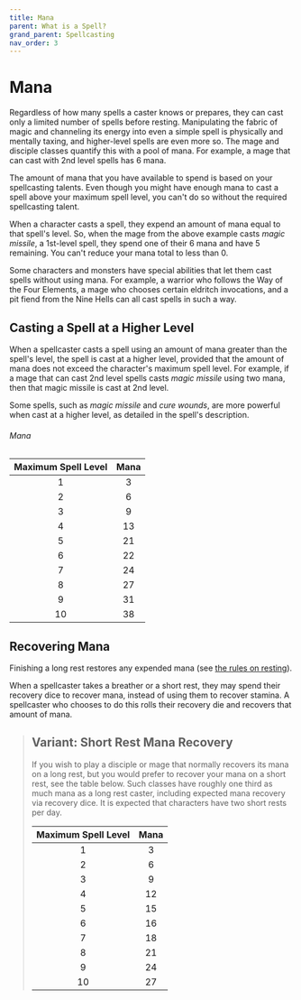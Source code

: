 ```yaml
---
title: Mana
parent: What is a Spell?
grand_parent: Spellcasting
nav_order: 3
---
```


# Mana
Regardless of how many spells a caster knows or prepares, they can cast only a limited number of spells before resting. Manipulating the fabric of magic and channeling its energy into even a simple spell is physically and mentally taxing, and higher-level spells are even more so. The mage and disciple classes quantify this with a pool of mana. For example, a mage that can cast with 2nd level spells has 6 mana.

The amount of mana that you have available to spend is based on your spellcasting talents. Even though you might have enough mana to cast a spell above your maximum spell level, you can't do so without the required spellcasting talent.

When a character casts a spell, they expend an amount of mana equal to that spell's level. So, when the mage from the above example casts *magic missile*, a 1st-level spell, they spend one of their 6 mana and have 5 remaining. You can't reduce your mana total to less than 0.

Some characters and monsters have special abilities that let them cast spells without using mana. For example, a warrior who follows the Way of the Four Elements, a mage who chooses certain eldritch invocations, and a pit fiend from the Nine Hells can all cast spells in such a way.

## Casting a Spell at a Higher Level
When a spellcaster casts a spell using an amount of mana greater than the spell's level, the spell is cast at a higher level, provided that the amount of mana does not exceed the character's maximum spell level. For example, if a mage that can cast 2nd level spells casts *magic missile* using two mana, then that magic missile is cast at 2nd level.

Some spells, such as *magic missile* and *cure wounds*, are more powerful when cast at a higher level, as detailed in the spell's description.

###### Mana

| Maximum Spell Level | Mana |
|:-------------------:|:----:|
| 1 | 3 |
| 2 | 6 |
| 3 | 9 |
| 4 | 13 |
| 5 | 21 |
| 6 | 22 |
| 7 | 24 |
| 8 | 27 |
| 9 | 31 |
| 10 | 38 |

## Recovering Mana
Finishing a long rest restores any expended mana (see [the rules on resting](https://stormchaserroleplaying.com/stormchaserRPG/Adventuring/Resting/)).

When a spellcaster takes a breather or a short rest, they may spend their recovery dice to recover mana, instead of using them to recover stamina. A spellcaster who chooses to do this rolls their recovery die and recovers that amount of mana.

> ## Variant: Short Rest Mana Recovery
> If you wish to play a disciple or mage that normally recovers its mana on a long rest, but you would prefer to recover your mana on a short rest, see the table below. Such classes have roughly one third as much mana as a long rest caster, including expected mana recovery via recovery dice. It is expected that characters have two short rests per day.
> 
> | Maximum Spell Level | Mana |
> |:-------------------:|:----:|
> | 1 | 3 |
> | 2 | 6 |
> | 3 | 9 |
> | 4 | 12 |
> | 5 | 15 |
> | 6 | 16 |
> | 7 | 18 |
> | 8 | 21 |
> | 9 | 24 |
> | 10 | 27 |
